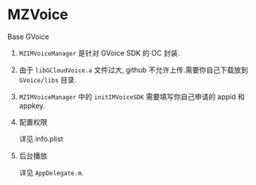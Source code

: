 # MZVoice

Base GVoice

1. `MZIMVoiceManager` 是针对 GVoice SDK 的 OC 封装.

2. 由于 `libGCloudVoice.a` 文件过大, github 不允许上传.需要你自己下载放到 `GVoice/libs` 目录.

3. `MZIMVoiceManager` 中的 `initIMVoiceSDK` 需要填写你自己申请的 appid 和 appkey.

4. 配置权限

	详见 info.plist

5. 后台播放

	详见 `AppDelegate.m`.


